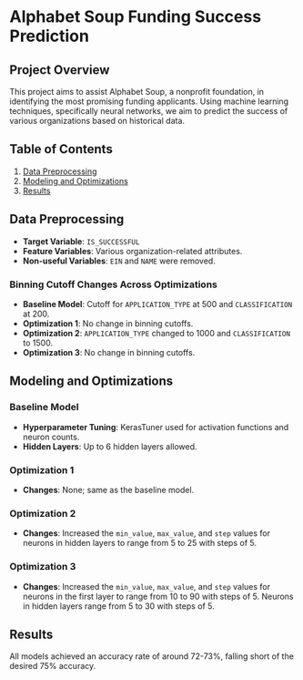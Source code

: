 # Alphabet Soup Funding Success Prediction
 
## Project Overview

This project aims to assist Alphabet Soup, a nonprofit foundation, in identifying the most promising funding applicants. Using machine learning techniques, specifically neural networks, we aim to predict the success of various organizations based on historical data.

## Table of Contents

1. [Data Preprocessing](#data-preprocessing)
2. [Modeling and Optimizations](#modeling-and-optimizations)
3. [Results](#results)

## Data Preprocessing

* **Target Variable**: `IS_SUCCESSFUL`
* **Feature Variables**: Various organization-related attributes.
* **Non-useful Variables**: `EIN` and `NAME` were removed.

### Binning Cutoff Changes Across Optimizations

* **Baseline Model**: Cutoff for `APPLICATION_TYPE` at 500 and `CLASSIFICATION` at 200.
* **Optimization 1**: No change in binning cutoffs.
* **Optimization 2**: `APPLICATION_TYPE` changed to 1000 and `CLASSIFICATION` to 1500.
* **Optimization 3**: No change in binning cutoffs.

## Modeling and Optimizations

### Baseline Model

* **Hyperparameter Tuning**: KerasTuner used for activation functions and neuron counts.
* **Hidden Layers**: Up to 6 hidden layers allowed.

### Optimization 1

* **Changes**: None; same as the baseline model.

### Optimization 2

* **Changes**: Increased the `min_value`, `max_value`, and `step` values for neurons in hidden layers to range from 5 to 25 with steps of 5.

### Optimization 3

* **Changes**: Increased the `min_value`, `max_value`, and `step` values for neurons in the first layer to range from 10 to 90 with steps of 5. Neurons in hidden layers range from 5 to 30 with steps of 5.

## Results

All models achieved an accuracy rate of around 72-73%, falling short of the desired 75% accuracy.

